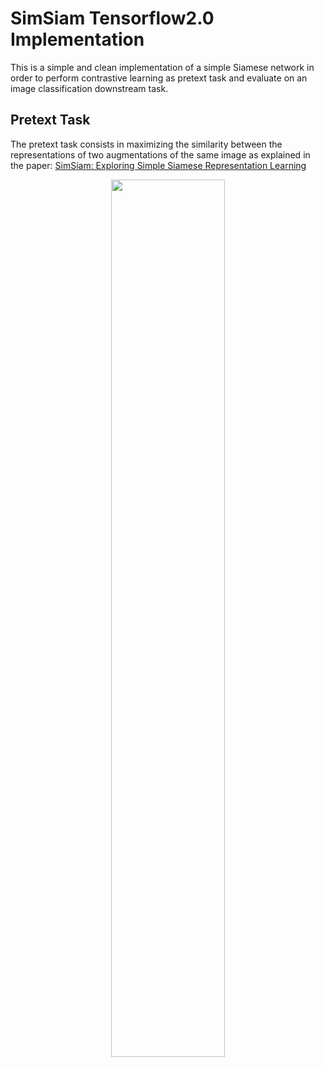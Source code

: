 # SimSiam Tensorflow2.0 Implementation
This is a simple and clean implementation of a simple Siamese network in order to perform contrastive learning as pretext task and evaluate on an image classification downstream task.

## Pretext Task
The pretext task consists in maximizing the similarity between the representations of two augmentations of the same image as explained in the paper: [SimSiam: Exploring Simple Siamese Representation Learning](https://arxiv.org/abs/2011.10566)

<div style="text-align: center;">
  <img src="https://user-images.githubusercontent.com/91251307/215079798-efccb85b-a52a-4214-8792-5b13cb2af541.png" width="60%"/><center/>
</div>

